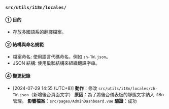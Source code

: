 ### `src/utils/i18n/locales/`

#### ① 目的
- 存放多國語系的翻譯檔案。

#### ② 結構與命名規範
- 檔案命名: 使用語言代碼命名，例如 `zh-TW.json`。
- JSON 結構: 使用巢狀結構來組織翻譯字串。

#### ④ 變更紀錄
- [2024-07-29 14:55 (UTC+8)]
  **動作**：修改 `src/utils/i18n/locales/zh-TW.json`（新增後台頁面文字）
  **原因**：為了將後台儀表板的靜態文字納入 i18n 管理。
  **影響檔案**：`src/pages/AdminDashboard.vue`
  **驗證**：成功
